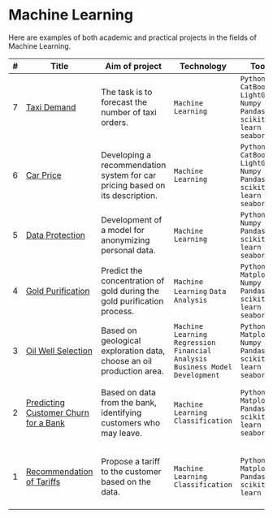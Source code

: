 # Machine Learning
Here are examples of both academic and practical projects in the fields of Machine Learning.

| # | Title | Aim of project | Technology | Tools | Keywords |
|--|--|--|--|--|--|
| 7 | [Taxi Demand](https://github.com/vartemyev88/machine-learning/tree/main/projects/practicum-taxi_demand) | The task is to forecast the number of taxi orders. | `Machine Learning` | `Python` `CatBoost` `LightGBM` `Numpy` `Pandas` `scikit-learn` `seaborn` | time series, regression, forecasting |
| 6 | [Car Price](https://github.com/vartemyev88/machine-learning/tree/main/projects/practicum-car_price) | Developing a recommendation system for car pricing based on its description. | `Machine Learning` | `Python` `CatBoost` `LightGBM` `Numpy` `Pandas` `scikit-learn` `seaborn` | gradient boosting, regression |
| 5 | [Data Protection](https://github.com/vartemyev88/machine-learning/tree/main/projects/practicum-data_protection) | Development of a model for anonymizing personal data. | `Machine Learning` | `Python` `Numpy` `Pandas` `scikit-learn` `seaborn` | linear algebra, regression |
| 4 | [Gold Purification](https://github.com/vartemyev88/machine-learning/tree/main/projects/practicum-gold_recovery) | Predict the concentration of gold during the gold purification process. | `Machine Learning` `Data Analysis` | `Python` `Matplotlib` `Numpy` `Pandas` `scikit-learn` `seaborn` | data analysis, regression, custom metrics |
| 3 | [Oil Well Selection](https://github.com/vartemyev88/machine-learning/tree/main/projects/practicum-oil_production) | Based on geological exploration data, choose an oil production area. | `Machine Learning` `Regression` `Financial Analysis` `Business Model Development` | `Python` `Matplotlib` `Numpy` `Pandas` `scikit-learn` `seaborn` | regression, business model development, bootstrap |
| 2 | [Predicting Customer Churn for a Bank](https://github.com/vartemyev88/machine-learning/tree/main/projects/practicum-churn) | Based on data from the bank, identifying customers who may leave. | `Machine Learning` `Classification` | `Python` `Matplotlib` `Pandas` `scikit-learn` `seaborn` | classification, hyperparameter selection, machine learning model selection |
| 1 | [Recommendation of Tariffs](https://github.com/vartemyev88/machine-learning/tree/main/projects/practicum-users_classification) | Propose a tariff to the customer based on the data. | `Machine Learning` `Classification` | `Python` `Matplotlib` `Pandas` `scikit-learn` | classification, hyperparameter selection, machine learning model selection |
